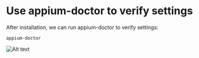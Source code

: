 # Use appium-doctor to verify settings

After installation, we can run appium-doctor to verify settings:
<pre><code>appium-doctor
</code></pre>

![Alt text](https://raw.githubusercontent.com/hy1984427/appium/master/images/appium_doctor.png "appium-doctor")
